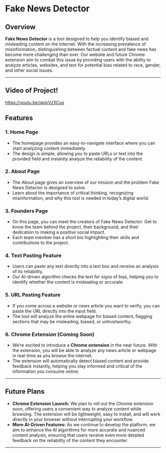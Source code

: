 # Fake News Detector

## Overview

**Fake News Detector** is a tool designed to help you identify biased and misleading content on the internet. With the increasing prevalence of misinformation, distinguishing between factual content and fake news has become more challenging than ever. Our website and future Chrome extension aim to combat this issue by providing users with the ability to analyze articles, websites, and text for potential bias related to race, gender, and other social issues.

---

## Video of Project!

https://youtu.be/qpjxVz1lCus 

## Features

### 1. **Home Page**
   - The homepage provides an easy-to-navigate interface where you can start analyzing content immediately.
   - The design is simple, allowing you to paste URLs or text into the provided field and instantly analyze the reliability of the content.

### 2. **About Page**
   - The About page gives an overview of our mission and the problem Fake News Detector is designed to solve.
   - Learn about the importance of critical thinking, recognizing misinformation, and why this tool is needed in today’s digital world.

### 3. **Founders Page**
   - On this page, you can meet the creators of Fake News Detector. Get to know the team behind the project, their background, and their dedication to making a positive social impact.
   - Each team member has a short bio highlighting their skills and contributions to the project.

### 4. **Text Pasting Feature**
   - Users can paste any text directly into a text box and receive an analysis of its reliability.
   - Our AI-driven algorithm checks the text for signs of bias, helping you to identify whether the content is misleading or accurate.

### 5. **URL Pasting Feature**
   - If you come across a website or news article you want to verify, you can paste the URL directly into the input field.
   - The tool will analyze the entire webpage for biased content, flagging sections that may be misleading, biased, or untrustworthy.

### 6. **Chrome Extension (Coming Soon)**
   - We’re excited to introduce a **Chrome extension** in the near future. With the extension, you will be able to analyze any news article or webpage in real-time as you browse the internet.
   - The extension will automatically detect biased content and provide feedback instantly, helping you stay informed and critical of the information you consume online.

---

## Future Plans

- **Chrome Extension Launch:** We plan to roll out the Chrome extension soon, offering users a convenient way to analyze content while browsing. The extension will be lightweight, easy to install, and will work directly in your browser without interrupting your workflow.
- **More AI-Driven Features:** As we continue to develop the platform, we aim to enhance the AI algorithms for more accurate and nuanced content analysis, ensuring that users receive even more detailed feedback on the reliability of the content they encounter.

---
